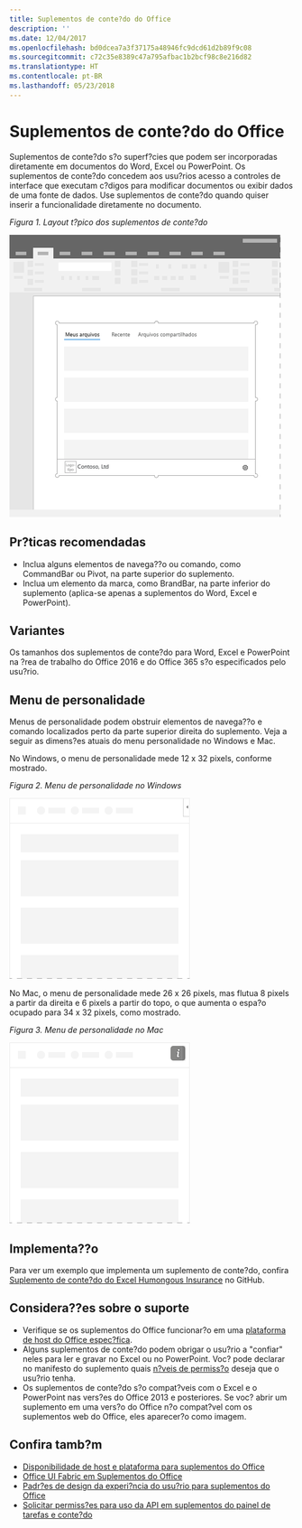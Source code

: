 ```yaml
---
title: Suplementos de conte?do do Office
description: ''
ms.date: 12/04/2017
ms.openlocfilehash: bd0dcea7a3f37175a48946fc9dcd61d2b89f9c08
ms.sourcegitcommit: c72c35e8389c47a795afbac1b2bcf98c8e216d82
ms.translationtype: HT
ms.contentlocale: pt-BR
ms.lasthandoff: 05/23/2018
---
```

# <a name="content-office-add-ins"></a>Suplementos de conte?do do Office

Suplementos de conte?do s?o superf?cies que podem ser incorporadas diretamente em documentos do Word, Excel ou PowerPoint. Os suplementos de conte?do concedem aos usu?rios acesso a controles de interface que executam c?digos para modificar documentos ou exibir dados de uma fonte de dados. Use suplementos de conte?do quando quiser inserir a funcionalidade diretamente no documento.  

*Figura 1. Layout t?pico dos suplementos de conte?do*

![Imagem de exemplo exibindo um layout t?pico de suplementos de conte?do.](../images/overview-with-app-content.png)

## <a name="best-practices"></a>Pr?ticas recomendadas

- Inclua alguns elementos de navega??o ou comando, como CommandBar ou Pivot, na parte superior do suplemento.
- Inclua um elemento da marca, como BrandBar, na parte inferior do suplemento (aplica-se apenas a suplementos do Word, Excel e PowerPoint).

## <a name="variants"></a>Variantes

Os tamanhos dos suplementos de conte?do para Word, Excel e PowerPoint na ?rea de trabalho do Office 2016 e do Office 365 s?o especificados pelo usu?rio.

## <a name="personality-menu"></a>Menu de personalidade

Menus de personalidade podem obstruir elementos de navega??o e comando localizados perto da parte superior direita do suplemento. Veja a seguir as dimens?es atuais do menu personalidade no Windows e Mac.

No Windows, o menu de personalidade mede 12 x 32 pixels, conforme mostrado.

*Figura 2. Menu de personalidade no Windows* 

![Imagem mostrando o menu do personalidade na ?rea de trabalho do Windows](../images/personality-menu-win.png)


No Mac, o menu de personalidade mede 26 x 26 pixels, mas flutua 8 pixels a partir da direita e 6 pixels a partir do topo, o que aumenta o espa?o ocupado para 34 x 32 pixels, como mostrado.

*Figura 3. Menu de personalidade no Mac*

![Imagem mostrando o menu de personalidade na ?rea de trabalho do Mac](../images/personality-menu-mac.png)

## <a name="implementation"></a>Implementa??o

Para ver um exemplo que implementa um suplemento de conte?do, confira [Suplemento de conte?do do Excel Humongous Insurance](https://github.com/OfficeDev/Excel-Content-Add-in-Humongous-Insurance) no GitHub.

## <a name="support-considerations"></a>Considera??es sobre o suporte
- Verifique se os suplementos do Office funcionar?o em uma [plataforma de host do Office espec?fica](https://docs.microsoft.com/en-us/office/dev/add-ins/overview/office-add-in-availability). 
- Alguns suplementos de conte?do podem obrigar o usu?rio a "confiar" neles para ler e gravar no Excel ou no PowerPoint. Voc? pode declarar no manifesto do suplemento quais [n?veis de permiss?o](https://docs.microsoft.com/en-us/office/dev/add-ins/develop/requesting-permissions-for-api-use-in-content-and-task-pane-add-ins) deseja que o usu?rio tenha.  
- Os suplementos de conte?do s?o compat?veis com o Excel e o PowerPoint nas vers?es do Office 2013 e posteriores. Se voc? abrir um suplemento em uma vers?o do Office n?o compat?vel com os suplementos web do Office, eles aparecer?o como imagem.

## <a name="see-also"></a>Confira tamb?m
- [Disponibilidade de host e plataforma para suplementos do Office](https://docs.microsoft.com/en-us/office/dev/add-ins/overview/office-add-in-availability)
- [Office UI Fabric em Suplementos do Office](https://docs.microsoft.com/en-us/office/dev/add-ins/design/office-ui-fabric) 
- [Padr?es de design da experi?ncia do usu?rio para suplementos do Office](https://docs.microsoft.com/en-us/office/dev/add-ins/design/ux-design-patterns)
- [Solicitar permiss?es para uso da API em suplementos do painel de tarefas e conte?do](https://docs.microsoft.com/en-us/office/dev/add-ins/develop/requesting-permissions-for-api-use-in-content-and-task-pane-add-ins)
